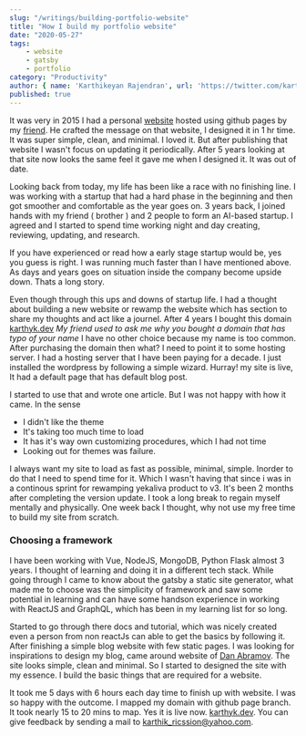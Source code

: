 ```yaml
---
slug: "/writings/building-portfolio-website"
title: "How I build my portfolio website"
date: "2020-05-27"
tags: 
    - website
    - gatsby
    - portfolio
category: "Productivity"
author: { name: 'Karthikeyan Rajendran', url: 'https://twitter.com/karthik_dot_js' }
published: true
---
```


It was very in 2015 I had a personal [website](http://kartoon.github.io/) hosted using github pages by my [friend](https://twitter.com/vettijoe). He crafted the message on that website, I designed it in 1 hr time. It was super simple, clean, and minimal. I loved it. But after publishing that website I wasn't focus on updating it periodically. After 5 years looking at that site now looks the same feel it gave me when I designed it. It was out of date.

Looking back from today, my life has been like a race with no finishing line. I was working with a startup that had a hard phase in the beginning and then got smoother and comfortable as the year goes on. 3 years back, I joined hands with my friend ( brother ) and 2 people to form an AI-based startup. I agreed and I started to spend time working night and day creating, reviewing, updating, and research.

If you have experienced or read how a early stage startup would be, yes you guess is right. I was running much faster than I have mentioned above. As days and years goes on situation inside the company become upside down. Thats a long story. 

Even though through this ups and downs of startup life. I had a thought about building a new website or rewamp the website which has section to share my thoughts and act like a journel. After 4 years I bought this domain [karthyk.dev](https://karthyk.dev/) *My friend used to ask me why you bought a domain that has typo of your name* I have no other choice because my name is too common. After purchasing the domain then what? I need to point it to some hosting server. I had a hosting server that I have been paying for a decade. I just installed the wordpress by following a simple wizard. Hurray! my site is live, It had a default page that has default blog post. 

I started to use that and wrote one article. But I was not happy with how it came. In the sense
- I didn't like the theme
- It's taking too much time to load
- It has it's way own customizing procedures, which I had not time
- Looking out for themes was failure.

I always want my site to load as fast as possible, minimal, simple. Inorder to do that I need to spend time for it. Which I wasn't having that since i was in a continous sprint for rewamping yekaliva product to v3. It's been 2 months after completing the version update. I took a long break to regain myself mentally and physically. One week back I thought, why not use my free time to build my site from scratch.

### Choosing a framework 
I have been working with Vue, NodeJS, MongoDB, Python Flask almost 3 years. I thought of learning and doing it in a different tech stack. While going through I came to know about the gatsby a static site generator, what made me to choose was the simplicity of framework and saw some potential in learning and can have some handson experience in working with ReactJS and GraphQL, which has been in my learning list for so long. 

Started to go through there docs and tutorial, which was nicely created even a person from non reactJs can able to get the basics by following it. After finishing a simple blog website with few static pages. I was looking for inspirations to design my blog, came around website of [Dan Abramov](https://overreacted.io/). The site looks simple, clean and minimal. So I started to designed the site with my essence. I build the basic things that are required for a website. 

It took me 5 days with 6 hours each day time to finish up with website. I was so happy with the outcome. I mapped my domain with github page branch. It took nearly 15 to 20 mins to map. Yes it is live now. [karthyk.dev](https://karthyk.dev/). You can give feedback by sending a mail to [karthik_ricssion@yahoo.com](mailto:karthik_ricssion@yahoo.com).
